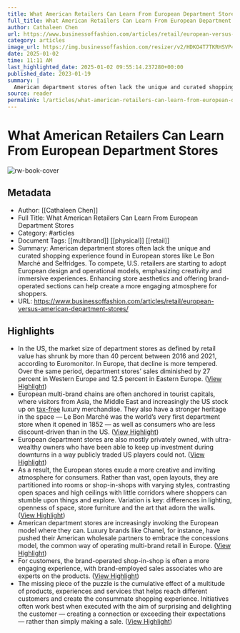 ```yaml
---
title: What American Retailers Can Learn From European Department Stores
full_title: What American Retailers Can Learn From European Department Stores
author: Cathaleen Chen
url: https://www.businessoffashion.com/articles/retail/european-versus-american-department-stores/
category: articles
image_url: https://img.businessoffashion.com/resizer/v2/HDKO4T7TKRHSVP4FSCTCXPLLO4.jpg?smart=true&auth=8f7d17bfa0cc2959a138b0bfaadb9322b4ecdeb60fe3a61c43fb254e168bdf84&width=1200&height=630
date: 2025-01-02
time: 11:11 AM
last_highlighted_date: 2025-01-02 09:55:14.237280+00:00
published_date: 2023-01-19
summary: |
  American department stores often lack the unique and curated shopping experience found in European stores like Le Bon Marché and Selfridges. To compete, U.S. retailers are starting to adopt European design and operational models, emphasizing creativity and immersive experiences. Enhancing store aesthetics and offering brand-operated sections can help create a more engaging atmosphere for shoppers.
source: reader
permalink: l/articles/what-american-retailers-can-learn-from-european-department-stores
---
```

# What American Retailers Can Learn From European Department Stores

![rw-book-cover](https://img.businessoffashion.com/resizer/v2/HDKO4T7TKRHSVP4FSCTCXPLLO4.jpg?smart=true&auth=8f7d17bfa0cc2959a138b0bfaadb9322b4ecdeb60fe3a61c43fb254e168bdf84&width=1200&height=630)

## Metadata
- Author: [[Cathaleen Chen]]
- Full Title: What American Retailers Can Learn From European Department Stores
- Category: #articles
- Document Tags: [[multibrand]] [[physical]] [[retail]] 
- Summary: American department stores often lack the unique and curated shopping experience found in European stores like Le Bon Marché and Selfridges. To compete, U.S. retailers are starting to adopt European design and operational models, emphasizing creativity and immersive experiences. Enhancing store aesthetics and offering brand-operated sections can help create a more engaging atmosphere for shoppers.
- URL: https://www.businessoffashion.com/articles/retail/european-versus-american-department-stores/

## Highlights
- In the US, the market size of department stores as defined by retail value has shrunk by more than 40 percent between 2016 and 2021, according to Euromonitor. In Europe, that decline is more tempered. Over the same period, department stores’ sales diminished by 27 percent in Western Europe and 12.5 percent in Eastern Europe. ([View Highlight](https://read.readwise.io/read/01jgk6qc2yg8qh6br8gfx3z6t6))
- European multi-brand chains are often anchored in tourist capitals, where visitors from Asia, the Middle East and increasingly the US stock up on [tax-free](https://www.businessoffashion.com/news/luxury/uk-luxury-brands-urge-government-to-bring-back-tax-free-shopping/) luxury merchandise. They also have a stronger heritage in the space — Le Bon Marché was the world’s very first department store when it opened in 1852 — as well as consumers who are less discount-driven than in the US. ([View Highlight](https://read.readwise.io/read/01jgk6scgbsanwz2wtp199txhd))
- European department stores are also mostly privately owned, with ultra-wealthy owners who have been able to keep up investment during downturns in a way publicly traded US players could not. ([View Highlight](https://read.readwise.io/read/01jgk6v05bv631b4k2k4av63v1))
- As a result, the European stores exude a more creative and inviting atmosphere for consumers. Rather than vast, open layouts, they are partitioned into rooms or shop-in-shops with varying styles, contrasting open spaces and high ceilings with little corridors where shoppers can stumble upon things and explore. Variation is key: differences in lighting, openness of space, store furniture and the art that adorn the walls. ([View Highlight](https://read.readwise.io/read/01jgk6wtyv0dkhz4hw174bk1jv))
- American department stores are increasingly invoking the European model where they can. Luxury brands like Chanel, for instance, have pushed their American wholesale partners to embrace the concessions model, the common way of operating multi-brand retail in Europe. ([View Highlight](https://read.readwise.io/read/01jgk6z8p10sqh70r2bsgcx1p1))
- For customers, the brand-operated shop-in-shop is often a more engaging experience, with brand-employed sales associates who are experts on the products. ([View Highlight](https://read.readwise.io/read/01jgk6zsp1fb6zg3e6k1edtda6))
- The missing piece of the puzzle is the cumulative effect of a multitude of products, experiences and services that helps reach different customers and create the consummate shopping experience. Initiatives often work best when executed with the aim of surprising and delighting the customer — creating a connection or exceeding their expectations — rather than simply making a sale. ([View Highlight](https://read.readwise.io/read/01jgk71js8k4myn4d2b93xdc1t))


